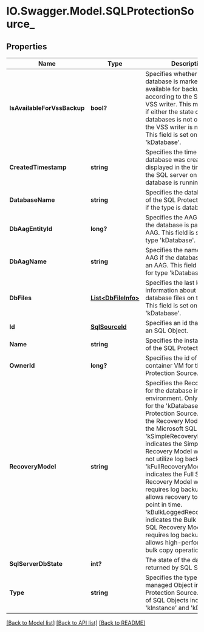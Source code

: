 # IO.Swagger.Model.SQLProtectionSource_
## Properties

Name | Type | Description | Notes
------------ | ------------- | ------------- | -------------
**IsAvailableForVssBackup** | **bool?** | Specifies whether the database is marked as available for backup according to the SQL Server VSS writer. This may be false if either the state of the databases is not online, or if the VSS writer is not online. This field is set only for type &#39;kDatabase&#39;. | [optional] 
**CreatedTimestamp** | **string** | Specifies the time when the database was created. It is displayed in the timezone of the SQL server on which this database is running. | [optional] 
**DatabaseName** | **string** | Specifies the database name of the SQL Protection Source, if the type is database. | [optional] 
**DbAagEntityId** | **long?** | Specifies the AAG entity id if the database is part of an AAG. This field is set only for type &#39;kDatabase&#39;. | [optional] 
**DbAagName** | **string** | Specifies the name of the AAG if the database is part of an AAG. This field is set only for type &#39;kDatabase&#39;. | [optional] 
**DbFiles** | [**List&lt;DbFileInfo&gt;**](DbFileInfo.md) | Specifies the last known information about the set of database files on the host. This field is set only for type &#39;kDatabase&#39;. | [optional] 
**Id** | [**SqlSourceId**](SqlSourceId.md) | Specifies an id that identifies an SQL Object. | [optional] 
**Name** | **string** | Specifies the instance name of the SQL Protection Source | [optional] 
**OwnerId** | **long?** | Specifies the id of the container VM for the SQL Protection Source. | [optional] 
**RecoveryModel** | **string** | Specifies the Recovery Model for the database in SQL environment. Only meaningful for the &#39;kDatabase&#39; SQL Protection Source. Specifies the Recovery Model set for the Microsoft SQL Server. &#39;kSimpleRecoveryModel&#39; indicates the Simple SQL Recovery Model which does not utilize log backups. &#39;kFullRecoveryModel&#39; indicates the Full SQL Recovery Model which requires log backups and allows recovery to a single point in time. &#39;kBulkLoggedRecoveryModel&#39; indicates the Bulk Logged SQL Recovery Model which requires log backups and allows high-performance bulk copy operations. | [optional] 
**SqlServerDbState** | **int?** | The state of the database as returned by SQL Server. | [optional] 
**Type** | **string** | Specifies the type of the managed Object in a SQL Protection Source. Examples of SQL Objects include &#39;kInstance&#39; and &#39;kDatabase&#39;. | [optional] 

[[Back to Model list]](../README.md#documentation-for-models) [[Back to API list]](../README.md#documentation-for-api-endpoints) [[Back to README]](../README.md)

